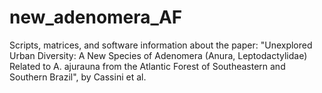 # new_adenomera_AF
Scripts, matrices, and software information about the paper: "Unexplored Urban Diversity: A New Species of Adenomera (Anura, Leptodactylidae) Related to A. ajurauna from the Atlantic Forest of Southeastern and Southern Brazil", by Cassini et al.
